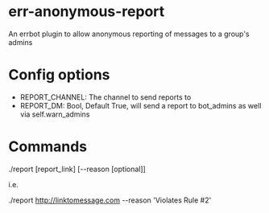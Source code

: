 # err-anonymous-report
An errbot plugin to allow anonymous reporting of messages to a group's admins

# Config options
* REPORT_CHANNEL: The channel to send reports to
* REPORT_DM: Bool, Default True, will send a report to bot_admins as well via self.warn_admins

# Commands
./report [report_link] [--reason [optional]]

i.e.

./report http://linktomessage.com --reason 'Violates Rule #2'
